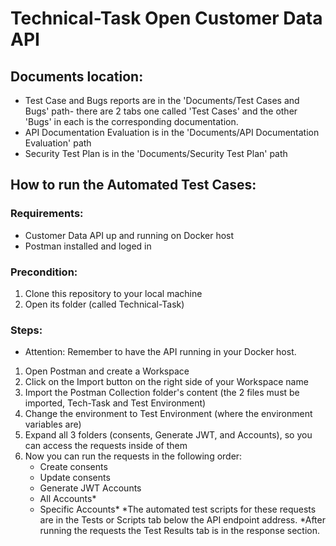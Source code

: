# Technical-Task Open Customer Data API

## Documents location:
- Test Case and Bugs reports are in the 'Documents/Test Cases and Bugs' path- there are 2 tabs one called 'Test Cases' and the other 'Bugs' in each is the corresponding documentation.
- API Documentation Evaluation is in the 'Documents/API Documentation Evaluation' path
- Security Test Plan is in the 'Documents/Security Test Plan' path

## How to run the Automated Test Cases:

### Requirements:
- Customer Data API up and running on Docker host
- Postman installed and loged in

### Precondition:
1. Clone this repository to your local machine
2. Open its folder (called Technical-Task)

### Steps:
- Attention: Remember to have the API running in your Docker host.
1. Open Postman and create a Workspace
2. Click on the Import button on the right side of your Workspace name 
3. Import the Postman Collection folder's content (the 2 files must be imported, Tech-Task and Test Environment)
4. Change the environment to Test Environment (where the environment variables are)
5. Expand all 3 folders (consents, Generate JWT, and Accounts), so you can access the requests inside of them
6. Now you can run the requests in the following order:
   - Create consents
   - Update consents
   - Generate JWT Accounts
   - All Accounts*
   - Specific Accounts*
  *The automated test scripts for these requests are in the Tests or Scripts tab below the API endpoint address.
  *After running the requests the Test Results tab is in the response section.

